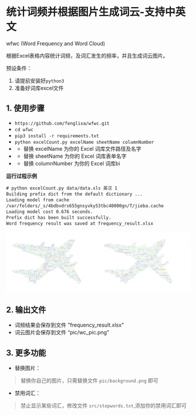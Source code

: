 # 统计词频并根据图片生成词云-支持中英文
wfwc (Word Frequency and Word Cloud)

根据Excel表格内容统计词频，及词汇发生的频率，并且生成词云图片。

预设条件：

1. 请提前安装好`python3`
2. 准备好词库excel文件

## 1. 使用步骤
- `https://github.com/fenglixa/wfwc.git`
- `cd wfwc`
- `pip3 install -r requirements.txt`
- `python excelCount.py excelName sheetName columnNumber`
- - 替换 excelName 为你的 Excel 词库文件路径及名字
- - 替换 sheetName 为你的 Excel 词库表单名字
- - 替换 columnNumber 为你的 Excel 词库bi

**运行过程示例**
```
# python excelCount.py data/data.xls 英汉 1
Building prefix dict from the default dictionary ...
Loading model from cache /var/folders/_s/4bdbvdrs655gnsyvky53tbc40000gn/T/jieba.cache
Loading model cost 0.676 seconds.
Prefix dict has been built successfully.
Word frequency result was saved at frequency_result.xlsx
```
![英文词云](pic/wc_example.png)

## 2. 输出文件
- 词频结果会保存到文件 "frequency_result.xlsx"
- 词云图片会保存到文件 “pic/wc_pic.png”

## 3. 更多功能
- 替换图片：
> 替换你自己的图片，只需替换文件 `pic/background.png` 即可

- 禁用词汇：
> 禁止显示某些词汇，修改文件 `src/stopwords.txt`,添加你的禁用词汇即可

